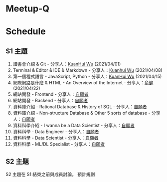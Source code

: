 # Meetup-Q

# Schedule

## S1 主題

1. 讀書會介紹 & Git - 分享人：[KuanHui Wu](https://github.com/kkuanhui) (2021/04/01)
2. Terminal & Editor & IDE & Markdown - 分享人：[Kuanhui Wu](https://github.com/kkuanhui) (2021/04/08)
2. 第一個程式語言 - JavaScript, Python  - 分享人：[KuanHui Wu](https://github.com/kkuanhui) (2021/04/15)
3. 網際網路是什麼 & HTML - An Overview of the Internet - 分享人：[俞健](https://gitee.com/yujian19840) (2021/04/22)
5. 網站開發 - Frontend - 分享人：[自願者]()
5. 網站開發 - Backend - 分享人：[自願者]()
8. 資料庫介紹 - Rational Database & History of SQL - 分享人：[自願者]()
7. 資料庫介紹 - Non-structure Database & Other 5 sorts of database - 分享人：[自願者]()
8. 資料科學介紹 - I wanna be a Data Scientist - 分享人：[自願者]()
9. 資料科學 - Data Engineer - 分享人：[自願者]()
0. 資料科學 - Data Scientist - 分享人：[自願者]()
1. 資料科學 - ML/DL Specialist - 分享人：[自願者]()

## S2 主題

S2 主題在 S1 結束之前與成員討論。
預計規劃
